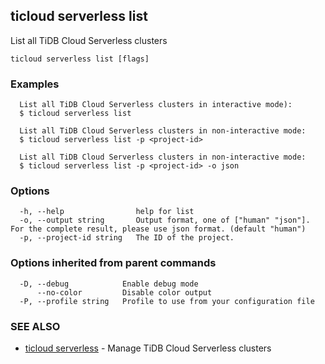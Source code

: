 ## ticloud serverless list

List all TiDB Cloud Serverless clusters

```
ticloud serverless list [flags]
```

### Examples

```
  List all TiDB Cloud Serverless clusters in interactive mode):
  $ ticloud serverless list

  List all TiDB Cloud Serverless clusters in non-interactive mode:
  $ ticloud serverless list -p <project-id>

  List all TiDB Cloud Serverless clusters in non-interactive mode:
  $ ticloud serverless list -p <project-id> -o json
```

### Options

```
  -h, --help                help for list
  -o, --output string       Output format, one of ["human" "json"]. For the complete result, please use json format. (default "human")
  -p, --project-id string   The ID of the project.
```

### Options inherited from parent commands

```
  -D, --debug            Enable debug mode
      --no-color         Disable color output
  -P, --profile string   Profile to use from your configuration file
```

### SEE ALSO

* [ticloud serverless](ticloud_serverless.md)	 - Manage TiDB Cloud Serverless clusters

